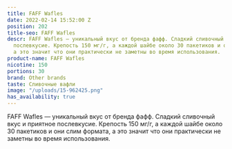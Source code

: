 ```yaml
---
title: FAFF Wafles
date: 2022-02-14 15:52:00 Z
position: 202
title-seo: FAFF Wafles
descr: FAFF Wafles — уникальный вкус от бренда фафф. Сладкий сливочный вкус и приятное
  послевкусие. Крепость 150 мг/г, а каждой шайбе около 30 пакетиков и они слим формата,
  а это значит что они практически не заметны во время использования.
product-name: FAFF Wafles
nicotine: 150
portions: 30
brand: Other brands
taste: Сливочные вафли
image: "/uploads/15-962425.png"
has_availability: true
---
```


FAFF Wafles — уникальный вкус от бренда фафф. Сладкий сливочный вкус и приятное послевкусие. Крепость 150 мг/г, а каждой шайбе около 30 пакетиков и они слим формата, а это значит что они практически не заметны во время использования.